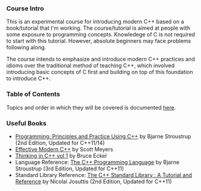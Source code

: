 ### Course Intro
This is an experimental course for introducing modern C++ based on a book/tutorial that I'm working. The course/tutorial is aimed at people with some exposure to programming concepts. Knowledege of C is not required to start with this tutorial. However, absolute beginners may face problems following along.

The course intends to emphasize and introduce modern C++ practices and idioms over the traditional method of teaching C++, which involved introducing basic concepts of C first and building on top of this foundation to introduce C++.

### Table of Contents

Topics and order in which they will be covered is documented [here](https://github.com/frag-o-matic/cpptutorial/blob/master/README.md).

### Useful Books

* [Programming: Principles and Practice Using C++](http://www.amazon.in/Programming-Principles-Practice-Using-C/dp/0321992784/) by Bjarne Stroustrup (2nd Edition, Updated for C++11/14)
* [Effective Modern C++](http://www.amazon.in/Effective-Modern-C-Scott-Meyers/dp/9351109054) by Scott Meyers
* [Thinking in C++ vol 1](http://www.flipkart.com/thinking-c-volume-1-with-cd-english-2nd/p/itmdwuafcz75hzjy) by Bruce Eckel
* Language Reference: [The C++ Programming Language](http://www.amazon.in/C-Programming-Language-Bjarne-Stroustrup/dp/0321563840/) by Bjarne Stroustrup (3rd Edition, Updated for C++11)
* Standard Library Reference: [The C++ Standard Library : A Tutorial and Reference](http://www.amazon.in/Standard-Library-Tutorial-Reference-English/dp/8131791459/) by 	Nicolai Josuttis (2nd Edition, Updated for C++11)
